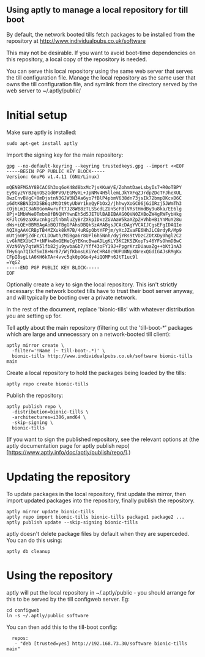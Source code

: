 Using aptly to manage a local repository for till boot
------------------------------------------------------

By default, the network booted tills fetch packages to be installed
from the repository at http://www.individualpubs.co.uk/software

This may not be desirable.  If you want to avoid boot-time
dependencies on this repository, a local copy of the repository is
needed.

You can serve this local repository using the same web server that
serves the till configuration file.  Manage the local repository as
the same user that owns the till configuration file, and symlink from
the directory served by the web server to ~/.aptly/public/

Initial setup
=============

Make sure aptly is installed:

```
sudo apt-get install aptly
```

Import the signing key for the main repository:

```
gpg --no-default-keyring --keyring trustedkeys.gpg --import <<EOF
-----BEGIN PGP PUBLIC KEY BLOCK-----
Version: GnuPG v1.4.11 (GNU/Linux)

mQENBFMGAY8BCAC6h3oq6oK48d8bxMc7jsKKuW/E/ZohmtDaeLsbyIs7+R0oTBPY
Ey9GyzVrBJqnOSzGd0PV9/EGMyXL+JpNMv4H5llemLJkYXFqZJrdpZDcTFJheXUL
8wzCnvBVgC+8mDjstnN3GJW3N3Aa6yo7fBlP4pbmV638dn73jsIk72bmpDKcxD6C
p6dtKBBN32XDSB6qsMtDt9tyUbWr1keQyFbOx2/jhhwyXoGC06jGiIRzj5JWmTh3
cOj6LmIC3aN8GomAwruft7J28WB8zTLSScdLZUnScFBlVRstHmdBy9u8ka/EE6lg
8Pj+1MbWWeOTmbm8fBNQHYYwnEh5d5JE7UlBABEBAAG0QVN0ZXBoZW4gRWFybHkg
KFJlcG9zaXRvcnkgc2lnbmluZyBrZXkpIDxzZGVAaW5kaXZpZHVhbHB1YnMuY28u
dWs+iQE+BBMBAgAoBQJTBgGPAhsDBQkSzAMABgsJCAcDAgYVCAIJCgsEFgIDAQIe
AQIXgAAKCRBpTB4MZXuk8kM7B/4uRGpObtYFPjm/yXcJZvaFE6HhJLC8rdyR/Mp9
mUtj60PjZdFc/CLDOwth/MiBga6r8UPl6h5Nnh/dyjYRs9tVDzCZOtXDy0hgl2C2
LvGkREXUbC7+tNFkw8mGEHeCgYEKncBwaADLgKLY3KC2KSZKopTs46YFsOhmDBwC
XVzN6Vy7qtWA5lfb82ju9ywbaGb7/Yff43oFY19J+PpgrKrzDUauaZg++bKt1nA3
THy6gn7QIkfSmI8+Wr87/WjfKbmsLKiYeCHR40c9UPUNNpXNrexQGdIGAJsRMgKx
CFpI8sgLtA6KH6kTAr4vvc5qk0pOGo4y4iQOMPn6JtT1uc9l
=YqGZ
-----END PGP PUBLIC KEY BLOCK-----
EOF
```

Optionally create a key to sign the local repository.  This isn't
strictly necessary: the network booted tills have to trust their boot
server anyway, and will typically be booting over a private network.


In the rest of the document, replace 'bionic-tills' with whatever
distribution you are setting up for.

Tell aptly about the main repository (filtering out the 'till-boot-*'
packages which are large and unnecessary on a network-booted till
client):

```
aptly mirror create \
  -filter='!Name (~ till-boot-.*)' \
  bionic-tills http://www.individualpubs.co.uk/software bionic-tills main
```

Create a local repository to hold the packages being loaded by the
tills:

```
aptly repo create bionic-tills
```

Publish the repository:

```
aptly publish repo \
  -distribution=bionic-tills \
  -architectures=i386,amd64 \
  -skip-signing \
  bionic-tills
```

(If you want to sign the published repository, see the relevant
options at (the aptly documentation page for aptly publish repo)[https://www.aptly.info/doc/aptly/publish/repo/].)


Updating the repository
=======================

To update packages in the local repository, first update the mirror,
then import updated packages into the repository, finally publish the
repository.

```
aptly mirror update bionic-tills
aptly repo import bionic-tills bionic-tills package1 package2 ...
aptly publish update --skip-signing bionic-tills
```

aptly doesn't delete package files by default when they are
superceded.  You can do this using:

```
aptly db cleanup
```


Using the repository
====================

aptly will put the local repository in ~/.aptly/public - you should
arrange for this to be served by the till configweb server.  Eg:

```
cd configweb
ln -s ~/.aptly/public software
```

You can then add this to the till-boot config:

```
  repos:
   - "deb [trusted=yes] http://192.168.73.30/software bionic-tills main"
```
